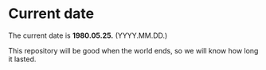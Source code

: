 # Current date

The current date is **1980.05.25.** (YYYY.MM.DD.)

This repository will be good when the world ends, so we will know how long it lasted.